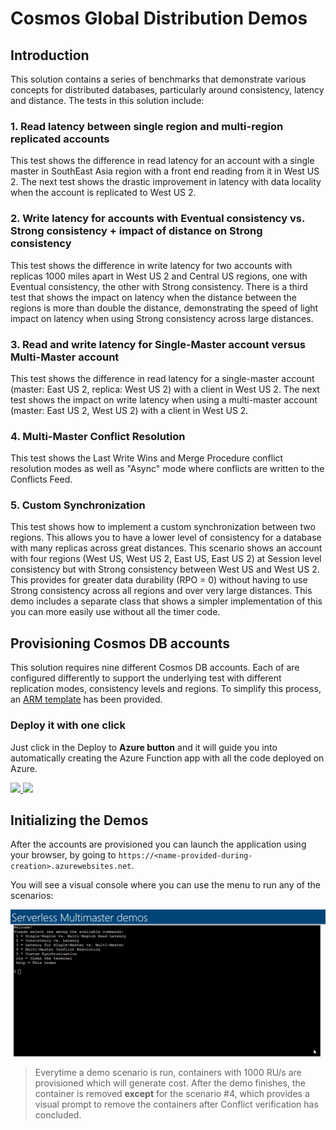 # Cosmos Global Distribution Demos

## Introduction

This solution contains a series of benchmarks that demonstrate various concepts for distributed databases, particularly around consistency, latency and distance. The tests in this solution include:

### 1. Read latency between single region and multi-region replicated accounts

This test shows the difference in read latency for an account with a single master in SouthEast Asia region with a front end reading from it in West US 2. The next test shows the drastic improvement in latency with data locality when the account is replicated to West US 2.

### 2. Write latency for accounts with Eventual consistency vs. Strong consistency + impact of distance on Strong consistency

This test shows the difference in write latency for two accounts with replicas 1000 miles apart in West US 2 and Central US regions, one with Eventual consistency, the other with Strong consistency. There is a third test that shows the impact on latency when the distance between the regions is more than double the distance, demonstrating the speed of light impact on latency when using Strong consistency across large distances.

### 3. Read and write latency for Single-Master account versus Multi-Master account

This test shows the difference in read latency for a single-master account (master: East US 2, replica: West US 2) with a client in West US 2. The next test shows the impact on write latency when using a multi-master account (master: East US 2, West US 2) with a client in West US 2.

### 4. Multi-Master Conflict Resolution

This test shows the Last Write Wins and Merge Procedure conflict resolution modes as well as "Async" mode where conflicts are written to the Conflicts Feed.

### 5. Custom Synchronization

This test shows how to implement a custom synchronization between two regions. This allows you to have a lower level of consistency for a database with many replicas across great distances. This scenario shows an account with four regions (West US, West US 2, East US, East US 2) at Session level consistency but with Strong consistency between West US and West US 2. This provides for greater data durability (RPO = 0) without having to use Strong consistency across all regions and over very large distances. This demo includes a separate class that shows a simpler implementation of this you can more easily use without all the timer code.

## Provisioning Cosmos DB accounts

This solution requires nine different Cosmos DB accounts. Each of are configured differently to support the underlying test with different replication modes, consistency levels and regions.
To simplify this process, an [ARM template](./azuredeploy.json) has been provided.

### Deploy it with one click

Just click in the Deploy to **Azure button** and it will guide you into automatically creating the Azure Function app with all the code deployed on Azure.

<a href="https://portal.azure.com/#create/Microsoft.Template/uri/https%3A%2F%2Fraw.githubusercontent.com%2FAzure-Samples%2Fcosmos-multi-region-dotnet%2Fmaster%2Fdeployment%2Fazurefunctionsdeploy.json" target="_blank">
    <img src="http://azuredeploy.net/deploybutton.png"/>
</a>
<a href="http://armviz.io/#/?load=https%3A%2F%2Fraw.githubusercontent.com%2FAzure-Samples%2Fcosmos-multi-region-dotnet%2Fmaster%2Fdeployment%2Fazurefunctionsdeploy.json" target="_blank">
    <img src="http://armviz.io/visualizebutton.png"/>
</a>

## Initializing the Demos

After the accounts are provisioned you can launch the application using your browser, by going to `https://<name-provided-during-creation>.azurewebsites.net`.

You will see a visual console where you can use the menu to run any of the scenarios:

![Functions console running](./images/functions.gif)

> Everytime a demo scenario is run, containers with 1000 RU/s are provisioned which will generate cost. After the demo finishes, the container is removed **except** for the scenario #4, which provides a visual prompt to remove the containers after Conflict verification has concluded.
